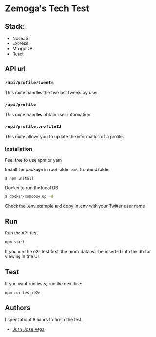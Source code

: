 # Zemoga's Tech Test

## Stack:

- NodeJS
- Express
- MongoDB
- React

## API url

### `/api/profile/tweets`

This route handles the five last tweets by user.

### `/api/profile`

This route handles obtain user information.

### `/api/profile:profileId`

This route allows you to update the information of a profile.

### Installation

Feel free to use npm or yarn

Install the package in root folder and frontend folder

```bash
$ npm install
```

Docker to run the local DB

```bash
$ docker-compose up -d
```

Check the .env.example and copy in .env with your Twitter user name

## Run

Run the API first

```bash
npm start
```

If you run the e2e test first, the mock data will be inserted into the db for viewing in the UI.

## Test

If you want run tests, run the next line:

```bash
npm run test:e2e
```

## Authors

I spent about 8 hours to finish the test.

- [Juan Jose Vega](https://github.com/juanjosevega99)
